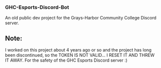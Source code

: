 ### GHC-Esports-Discord-Bot
An old public dev project for the Grays-Harbor Community College Discord server.

## Note: 
I worked on this project about 4 years ago or so and the project has long been discontinued, so the TOKEN IS NOT VALID... I RESET IT AND THREW IT AWAY. 
For the safety of the GHC Esports Discord server :)
